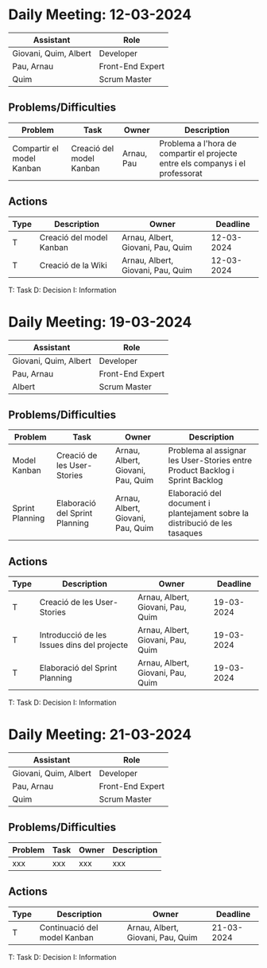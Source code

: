 # Daily Meeting: 12-03-2024

| Assistant  | Role  |  
|---|---|
| Giovani, Quim, Albert  | Developer  |   
| Pau, Arnau |  Front-End Expert |  
| Quim |  Scrum Master |  

## Problems/Difficulties
| Problem                   | Task                     | Owner      | Description                                                                    |
|---------------------------|--------------------------|------------|--------------------------------------------------------------------------------|
| Compartir el model Kanban | Creació del model Kanban | Arnau, Pau | Problema a l'hora de compartir el projecte entre els companys i el professorat |



## Actions
| Type | Description              | Owner                             | Deadline   |
|------|--------------------------|-----------------------------------|------------|
| T    | Creació del model Kanban | Arnau, Albert, Giovani, Pau, Quim | 12-03-2024 |
| T    | Creació de la Wiki       | Arnau, Albert, Giovani, Pau, Quim | 12-03-2024 |




T: Task
D: Decision
I: Information

# Daily Meeting: 19-03-2024

| Assistant  | Role  |  
|---|---|
| Giovani, Quim, Albert  | Developer  |   
| Pau, Arnau |  Front-End Expert |  
| Albert |  Scrum Master |  

## Problems/Difficulties
| Problem         | Task                           | Owner                             | Description                                                                  |
|-----------------|--------------------------------|-----------------------------------|------------------------------------------------------------------------------|
| Model Kanban    | Creació de les User-Stories    | Arnau, Albert, Giovani, Pau, Quim | Problema al assignar les User-Stories entre Product Backlog i Sprint Backlog |
| Sprint Planning | Elaboració del Sprint Planning | Arnau, Albert, Giovani, Pau, Quim | Elaboració del document i plantejament sobre la distribució de les tasaques  |



## Actions
| Type | Description                                 | Owner                             | Deadline   |
|------|---------------------------------------------|-----------------------------------|------------|
| T    | Creació de les User-Stories                 | Arnau, Albert, Giovani, Pau, Quim | 19-03-2024 |
| T    | Introducció de les Issues dins del projecte | Arnau, Albert, Giovani, Pau, Quim | 19-03-2024 |
| T    | Elaboració del Sprint Planning              | Arnau, Albert, Giovani, Pau, Quim | 19-03-2024 |


T: Task
D: Decision
I: Information

# Daily Meeting: 21-03-2024

| Assistant  | Role  |  
|---|---|
| Giovani, Quim, Albert  | Developer  |   
| Pau, Arnau |  Front-End Expert |  
| Quim |  Scrum Master |  

## Problems/Difficulties
| Problem | Task | Owner | Description |
|---------|------|-------|-------------|
| xxx     | xxx  | xxx   | xxx         |



## Actions
| Type | Description                  | Owner                             | Deadline   |
|------|------------------------------|-----------------------------------|------------|
| T    | Continuació del model Kanban | Arnau, Albert, Giovani, Pau, Quim | 21-03-2024 |



T: Task
D: Decision
I: Information
